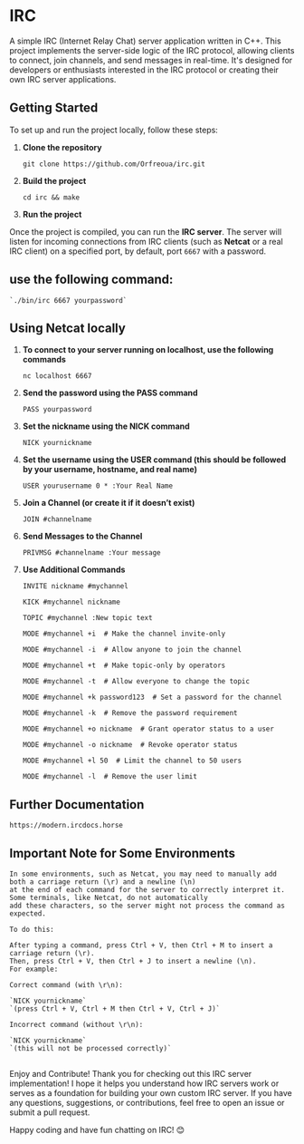 # IRC

A simple IRC (Internet Relay Chat) server application written in C++. This project implements the server-side logic of the IRC protocol, allowing clients to connect, join channels, and send messages in real-time. It's designed for developers or enthusiasts interested in the IRC protocol or creating their own IRC server applications.

## Getting Started

To set up and run the project locally, follow these steps:

1. **Clone the repository**

	`git clone https://github.com/Orfreoua/irc.git`

2. **Build the project**

	`cd irc && make`

3. **Run the project**

Once the project is compiled, you can run the **IRC server**. The server will listen for incoming connections
from IRC clients (such as **Netcat** or a real IRC client) on a specified port, by default, port `6667` with a password.

## use the following command:

	`./bin/irc 6667 yourpassword`

## Using Netcat locally

1. **To connect to your server running on localhost, use the following commands**

	`nc localhost 6667`

2.	**Send the password using the PASS command**

	`PASS yourpassword`

3.	**Set the nickname using the NICK command**

	`NICK yournickname`

4.	**Set the username using the USER command (this should be followed by your username, hostname, and real name)**

	`USER yourusername 0 * :Your Real Name`

5. **Join a Channel (or create it if it doesn’t exist)**

	`JOIN #channelname`

6. **Send Messages to the Channel**

	`PRIVMSG #channelname :Your message`

7. **Use Additional Commands**

	`INVITE nickname #mychannel`

	`KICK #mychannel nickname`

	`TOPIC #mychannel :New topic text`

	`MODE #mychannel +i  # Make the channel invite-only`

	`MODE #mychannel -i  # Allow anyone to join the channel`

	`MODE #mychannel +t  # Make topic-only by operators`

	`MODE #mychannel -t  # Allow everyone to change the topic`

	`MODE #mychannel +k password123  # Set a password for the channel`

	`MODE #mychannel -k  # Remove the password requirement`

	`MODE #mychannel +o nickname  # Grant operator status to a user`

	`MODE #mychannel -o nickname  # Revoke operator status`

	`MODE #mychannel +l 50  # Limit the channel to 50 users`

	`MODE #mychannel -l  # Remove the user limit`

## Further Documentation

	https://modern.ircdocs.horse

## Important Note for Some Environments

	In some environments, such as Netcat, you may need to manually add both a carriage return (\r) and a newline (\n)
	at the end of each command for the server to correctly interpret it. Some terminals, like Netcat, do not automatically
	add these characters, so the server might not process the command as expected.

	To do this:

	After typing a command, press Ctrl + V, then Ctrl + M to insert a carriage return (\r).
	Then, press Ctrl + V, then Ctrl + J to insert a newline (\n).
	For example:

	Correct command (with \r\n):

	`NICK yournickname`
	`(press Ctrl + V, Ctrl + M then Ctrl + V, Ctrl + J)`

	Incorrect command (without \r\n):

	`NICK yournickname`
	`(this will not be processed correctly)`

##

Enjoy and Contribute!
Thank you for checking out this IRC server implementation! I hope it helps you understand how IRC servers work or serves as a 
foundation for building your own custom IRC server. If you have any questions, suggestions, or contributions,
feel free to open an issue or submit a pull request.

Happy coding and have fun chatting on IRC! 😊